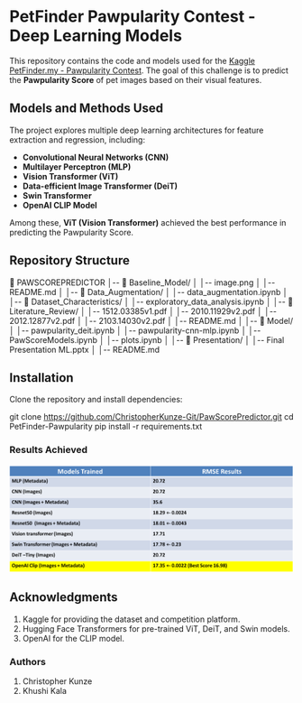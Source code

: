 # PetFinder Pawpularity Contest - Deep Learning Models

This repository contains the code and models used for the [Kaggle PetFinder.my - Pawpularity Contest](https://www.kaggle.com/competitions/petfinder-pawpularity-score). The goal of this challenge is to predict the **Pawpularity Score** of pet images based on their visual features.

## Models and Methods Used

The project explores multiple deep learning architectures for feature extraction and regression, including:

- **Convolutional Neural Networks (CNN)**
- **Multilayer Perceptron (MLP)**
- **Vision Transformer (ViT)**
- **Data-efficient Image Transformer (DeiT)**
- **Swin Transformer**
- **OpenAI CLIP Model**

Among these, **ViT (Vision Transformer)** achieved the best performance in predicting the Pawpularity Score.

## Repository Structure
📂 PAWSCOREPREDICTOR
│-- 📂 Baseline_Model/
│   │-- image.png
│   │-- README.md
│
│-- 📂 Data_Augmentation/
│   │-- data_augmentation.ipynb
│
│-- 📂 Dataset_Characteristics/
│   │-- exploratory_data_analysis.ipynb
│
│-- 📂 Literature_Review/
│   │-- 1512.03385v1.pdf
│   │-- 2010.11929v2.pdf
│   │-- 2012.12877v2.pdf
│   │-- 2103.14030v2.pdf
│   │-- README.md
│
│-- 📂 Model/
│   │-- pawpularity_deit.ipynb
│   │-- pawpularity-cnn-mlp.ipynb
│   │-- PawScoreModels.ipynb
│   │-- plots.ipynb
│
│-- 📂 Presentation/
│   │-- Final Presentation ML.pptx
│   │-- README.md


## Installation

Clone the repository and install dependencies:

git clone https://github.com/ChristopherKunze-Git/PawScorePredictor.git
cd PetFinder-Pawpularity
pip install -r requirements.txt

### Results Achieved
![alt text](image.png)


## Acknowledgments
1. Kaggle for providing the dataset and competition platform.
2. Hugging Face Transformers for pre-trained ViT, DeiT, and Swin models.
3. OpenAI for the CLIP model.


### Authors
1. Christopher Kunze
2. Khushi Kala